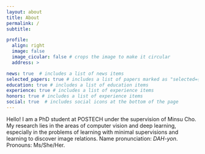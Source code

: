 ```yaml
---
layout: about
title: About
permalink: /
subtitle:

profile:
  align: right
  image: false
  image_cicular: false # crops the image to make it circular
  address: >

news: true  # includes a list of news items
selected_papers: true # includes a list of papers marked as "selected={true}"
education: true # includes a list of education items
experience: true # includes a list of experience items
honors: true # includes a list of experience items
social: true  # includes social icons at the bottom of the page
---
```


Hello! I am a PhD student at POSTECH under the supervision of Minsu Cho. My research lies in the areas of computer vision and deep learning, especially in the problems of learning with minimal supervisions and learning to discover image relations.
Name pronunciation: *DAH-yon*.
Pronouns: Ms/She/Her.
